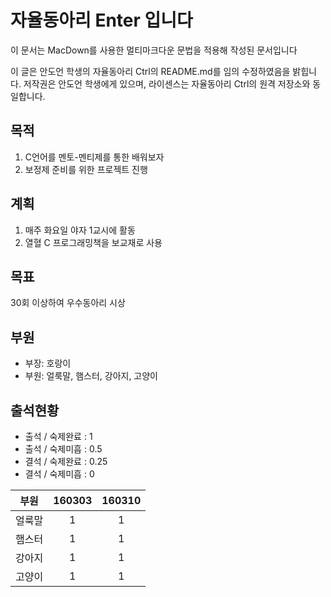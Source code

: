# 자율동아리 Enter 입니다

이 문서는 MacDown를 사용한 멀티마크다운 문법을 적용해 작성된 문서입니다

이 글은 안도언 학생의 자율동아리 Ctrl의 README.md를 임의 수정하였음을 밝힙니다. 저작권은 안도언 학생에게 있으며, 라이센스는 자율동아리 Ctrl의 원격 저장소와 동일합니다.

## 목적

1. C언어를 멘토-멘티제를 통한 배워보자
2. 보정제 준비를 위한 프로젝트 진행

## 계획

1. 매주 화요일 야자 1교시에 활동
2. 열혈 C 프로그래밍책을 보교재로 사용

## 목표

30회 이상하여 우수동아리 시상

## 부원

* 부장: 호랑이
* 부원: 얼룩말, 햄스터, 강아지, 고양이

## 출석현황

- 출석 / 숙제완료 : 1
- 출석 / 숙제미흡 : 0.5
- 결석 / 숙제완료 : 0.25
- 결석 / 숙제미흡 : 0

| 부원 | 160303 | 160310 |
| :-: | :-: | :-: |
| 얼룩말 | 1 | 1 |
| 햄스터 | 1 | 1 |
| 강아지 | 1 | 1 |
| 고양이 | 1 | 1 |